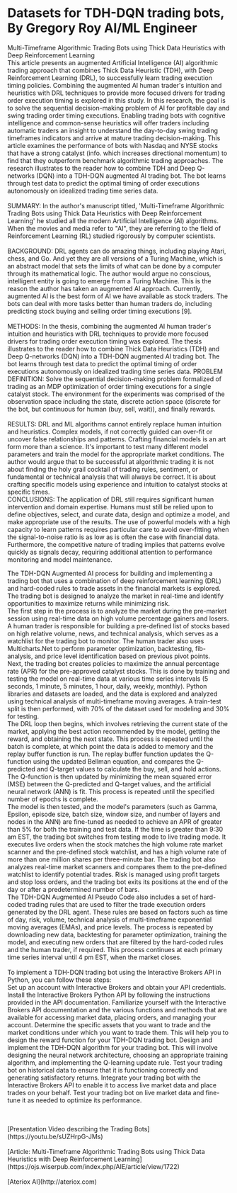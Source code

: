 # Datasets for TDH-DQN trading bots, By Gregory Roy AI/ML Engineer
Multi-Timeframe Algorithmic Trading Bots using Thick Data Heuristics with Deep Reinforcement Learning<br>
This article presents an augmented Artificial Intelligence (AI) algorithmic trading approach that combines Thick Data Heuristic (TDH), with Deep Reinforcement Learning (DRL), to successfully learn trading execution timing policies. Combining the augmented AI human trader's intuition and heuristics with DRL techniques to provide more focused drivers for trading order execution timing is explored in this study. In this research, the goal is to solve the sequential decision-making problem of AI for profitable day and swing trading order timing executions. Enabling trading bots with cognitive intelligence and common-sense heuristics will offer traders including automatic traders an insight to understand the day-to-day swing trading timeframes indicators and arrive at mature trading decision-making. This article examines the performance of bots with Nasdaq and NYSE stocks that have a strong catalyst (info. which increases directional momentum) to find that they outperform benchmark algorithmic trading approaches. The research illustrates to the reader how to combine TDH and Deep Q-networks (DQN) into a TDH-DQN augmented AI trading bot. The bot learns through test data to predict the optimal timing of order executions autonomously on idealized trading time series data.<br>
<br>
SUMMARY: In the author's manuscript titled, 'Multi-Timeframe Algorithmic Trading Bots using Thick
Data Heuristics with Deep Reinforcement Learning' he studied all the modern Artificial Intelligence (AI)
algorithms. When the movies and media refer to "AI", they are referring to the field of Reinforcement
Learning (RL) studied rigorously by computer scientists.<br>
<br>
BACKGROUND: DRL agents can do amazing things, including playing Atari, chess, and Go. And yet they
are all versions of a Turing Machine, which is an abstract model that sets the limits of what can be done by a
computer through its mathematical logic. The author would argue no conscious, intelligent entity is going to
emerge from a Turing Machine. This is the reason the author has taken an augmented AI approach. Currently,
augmented AI is the best form of AI we have available as stock traders. The bots can deal with more tasks
better than human traders do, including predicting stock buying and selling order timing executions [9].
<br><br>
METHODS: In the thesis, combining the augmented AI human trader's intuition and heuristics with DRL
techniques to provide more focused drivers for trading order execution timing was explored. The thesis
illustrates to the reader how to combine Thick Data Heuristics (TDH) and Deep Q-networks (DQN) into a
TDH-DQN augmented AI trading bot. The bot learns through test data to predict the optimal timing of order
executions autonomously on idealized trading time series data.
PROBLEM DEFINITION: Solve the sequential decision-making problem formalized of trading as an MDP
optimization of order timing executions for a single catalyst stock. The environment for the experiments was
comprised of the observation space including the state, discrete action space (discrete for the bot, but
continuous for human (buy, sell, wait)), and finally rewards.
<br><br>
RESULTS: DRL and ML algorithms cannot entirely replace human intuition and heuristics. Complex models,
if not correctly guided can over-fit or uncover false relationships and patterns. Crafting financial models is an
art form more than a science. It's important to test many different model parameters and train the model for the
appropriate market conditions. The author would argue that to be successful at algorithmic trading it is not
about finding the holy grail cocktail of trading rules, sentiment, or fundamental or technical analysis that will
always be correct. It is about crafting specific models using experience and intuition to catalyst stocks at
specific times.
<br>
CONCLUSIONS: The application of DRL still requires significant human intervention and domain expertise.
Humans must still be relied upon to define objectives, select, and curate data, design and optimize a model,
and make appropriate use of the results. The use of powerful models with a high capacity to learn patterns
requires particular care to avoid over-fitting when the signal-to-noise ratio is as low as is often the case with
financial data. Furthermore, the competitive nature of trading implies that patterns evolve quickly as signals
decay, requiring additional attention to performance monitoring and model maintenance.
<br>


The TDH-DQN Augmented AI process for building and implementing a trading bot that uses a combination of deep reinforcement learning (DRL) and hard-coded rules to trade assets in the financial markets is explored. The trading bot is designed to analyze the market in real-time and identify opportunities to maximize returns while minimizing risk.
<br>
The first step in the process is to analyze the market during the pre-market session using real-time data on high volume percentage gainers and losers. A human trader is responsible for building a pre-defined list of stocks based on high relative volume, news, and technical analysis, which serves as a watchlist for the trading bot to monitor. The human trader also uses Multicharts.Net to perform parameter optimization, backtesting, fib-analysis, and price level identification based on previous pivot points.
<br>
Next, the trading bot creates policies to maximize the annual percentage rate (APR) for the pre-approved catalyst stocks. This is done by training and testing the model on real-time data at various time series intervals (5 seconds, 1 minute, 5 minutes, 1 hour, daily, weekly, monthly). Python libraries and datasets are loaded, and the data is explored and analyzed using technical analysis of multi-timeframe moving averages. A train-test split is then performed, with 70% of the dataset used for modeling and 30% for testing.
<br>
The DRL loop then begins, which involves retrieving the current state of the market, applying the best action recommended by the model, getting the reward, and obtaining the next state. This process is repeated until the batch is complete, at which point the data is added to memory and the replay buffer function is run. The replay buffer function updates the Q-function using the updated Bellman equation, and compares the Q-predicted and Q-target values to calculate the buy, sell, and hold actions. The Q-function is then updated by minimizing the mean squared error (MSE) between the Q-predicted and Q-target values, and the artificial neural network (ANN) is fit. This process is repeated until the specified number of epochs is complete.
<br>
The model is then tested, and the model's parameters (such as Gamma, Epsilon, episode size, batch size, window size, and number of layers and nodes in the ANN) are fine-tuned as needed to achieve an APR of greater than 5% for both the training and test data. If the time is greater than 9:30 am EST, the trading bot switches from testing mode to live trading mode. It executes live orders when the stock matches the high volume rate market scanner and the pre-defined stock watchlist, and has a high volume rate of more than one million shares per three-minute bar. The trading bot also analyzes real-time market scanners and compares them to the pre-defined watchlist to identify potential trades. Risk is managed using profit targets and stop loss orders, and the trading bot exits its positions at the end of the day or after a predetermined number of bars.
<br>
The TDH-DQN Augmented AI Pseudo Code also includes a set of hard-coded trading rules that are used to filter the trade execution orders generated by the DRL agent. These rules are based on factors such as time of day, risk, volume, technical analysis of multi-timeframe exponential moving averages (EMAs), and price levels. The process is repeated by downloading new data, backtesting for parameter optimization, training the model, and executing new orders that are filtered by the hard-coded rules and the human trader, if required. This process continues at each primary time series interval until 4 pm EST, when the market closes.
<br>
<br>
To implement a TDH-DQN trading bot using the Interactive Brokers API in Python, you can follow these steps:
<br>
Set up an account with Interactive Brokers and obtain your API credentials.
Install the Interactive Brokers Python API by following the instructions provided in the API documentation.
Familiarize yourself with the Interactive Brokers API documentation and the various functions and methods that are available for accessing market data, placing orders, and managing your account.
Determine the specific assets that you want to trade and the market conditions under which you want to trade them. This will help you to design the reward function for your TDH-DQN trading bot.
Design and implement the TDH-DQN algorithm for your trading bot. This will involve designing the neural network architecture, choosing an appropriate training algorithm, and implementing the Q-learning update rule.
Test your trading bot on historical data to ensure that it is functioning correctly and generating satisfactory returns.
Integrate your trading bot with the Interactive Brokers API to enable it to access live market data and place trades on your behalf.
Test your trading bot on live market data and fine-tune it as needed to optimize its performance.

<br>



<br>
[Presentation Video describing the Trading Bots](https://youtu.be/sUZHrpG-JMs)
<br><br>
[Article: Multi-Timeframe Algorithmic Trading Bots using Thick Data Heuristics with Deep Reinforcement Learning](https://ojs.wiserpub.com/index.php/AIE/article/view/1722)
<br><br>
[Ateriox AI](http://ateriox.com)



